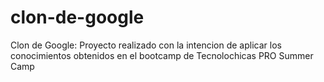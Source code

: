 # clon-de-google
Clon de Google: Proyecto realizado con la intencion de aplicar los conocimientos obtenidos en el bootcamp de Tecnolochicas PRO Summer Camp
